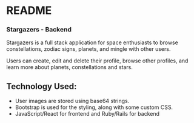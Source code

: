 # README
### Stargazers - Backend

Stargazers is a full stack application for space enthusiasts to browse constellations, zodiac signs, planets, and mingle with other users.

Users can create, edit and delete their profile, browse other profiles, and learn more about planets, constellations and stars.


## Technology Used:
- User images are stored using base64 strings.
- Bootstrap is used for the styling, along with some custom CSS.
- JavaScript/React for frontend and Ruby/Rails for backend

